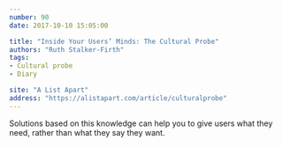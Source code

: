 ```yaml
---
number: 90
date: 2017-10-10 15:05:00

title: "Inside Your Users’ Minds: The Cultural Probe"
authors: "Ruth Stalker-Firth"
tags:
- Cultural probe
- Diary

site: "A List Apart"
address: "https://alistapart.com/article/culturalprobe"
---
```


Solutions based on this knowledge can help you to give users what they need, rather than what they say they want.
